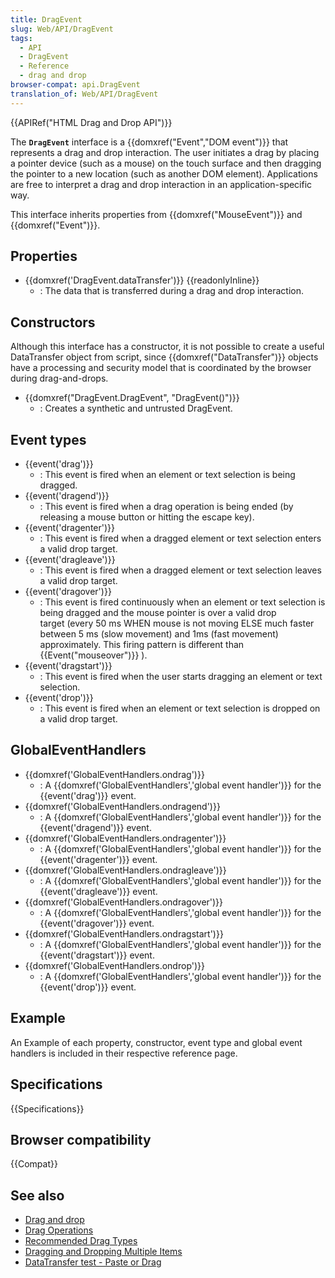 ```yaml
---
title: DragEvent
slug: Web/API/DragEvent
tags:
  - API
  - DragEvent
  - Reference
  - drag and drop
browser-compat: api.DragEvent
translation_of: Web/API/DragEvent
---
```

{{APIRef("HTML Drag and Drop API")}}

The **`DragEvent`** interface is a {{domxref("Event","DOM event")}} that represents a drag and drop interaction. The user initiates a drag by placing a pointer device (such as a mouse) on the touch surface and then dragging the pointer to a new location (such as another DOM element). Applications are free to interpret a drag and drop interaction in an application-specific way.

This interface inherits properties from {{domxref("MouseEvent")}} and {{domxref("Event")}}.

## Properties

- {{domxref('DragEvent.dataTransfer')}} {{readonlyInline}}
  - : The data that is transferred during a drag and drop interaction.

## Constructors

Although this interface has a constructor, it is not possible to create a useful DataTransfer object from script, since {{domxref("DataTransfer")}} objects have a processing and security model that is coordinated by the browser during drag-and-drops.

- {{domxref("DragEvent.DragEvent", "DragEvent()")}}
  - : Creates a synthetic and untrusted DragEvent.

## Event types

- {{event('drag')}}
  - : This event is fired when an element or text selection is being dragged.
- {{event('dragend')}}
  - : This event is fired when a drag operation is being ended (by releasing a mouse button or hitting the escape key).
- {{event('dragenter')}}
  - : This event is fired when a dragged element or text selection enters a valid drop target.
- {{event('dragleave')}}
  - : This event is fired when a dragged element or text selection leaves a valid drop target.
- {{event('dragover')}}
  - : This event is fired continuously when an element or text selection is being dragged and the mouse pointer is over a valid drop target (every 50 ms WHEN mouse is not moving ELSE much faster between 5 ms (slow movement) and 1ms (fast movement) approximately. This firing pattern is different than {{Event("mouseover")}} ).
- {{event('dragstart')}}
  - : This event is fired when the user starts dragging an element or text selection.
- {{event('drop')}}
  - : This event is fired when an element or text selection is dropped on a valid drop target.

## GlobalEventHandlers

- {{domxref('GlobalEventHandlers.ondrag')}}
  - : A {{domxref('GlobalEventHandlers','global event handler')}} for the {{event('drag')}} event.
- {{domxref('GlobalEventHandlers.ondragend')}}
  - : A {{domxref('GlobalEventHandlers','global event handler')}} for the {{event('dragend')}} event.
- {{domxref('GlobalEventHandlers.ondragenter')}}
  - : A {{domxref('GlobalEventHandlers','global event handler')}} for the {{event('dragenter')}} event.
- {{domxref('GlobalEventHandlers.ondragleave')}}
  - : A {{domxref('GlobalEventHandlers','global event handler')}} for the {{event('dragleave')}} event.
- {{domxref('GlobalEventHandlers.ondragover')}}
  - : A {{domxref('GlobalEventHandlers','global event handler')}} for the {{event('dragover')}} event.
- {{domxref('GlobalEventHandlers.ondragstart')}}
  - : A {{domxref('GlobalEventHandlers','global event handler')}} for the {{event('dragstart')}} event.
- {{domxref('GlobalEventHandlers.ondrop')}}
  - : A {{domxref('GlobalEventHandlers','global event handler')}} for the {{event('drop')}} event.

## Example

An Example of each property, constructor, event type and global event handlers is included in their respective reference page.

## Specifications

{{Specifications}}

## Browser compatibility

{{Compat}}

## See also

- [Drag and drop](/en-US/docs/Web/API/HTML_Drag_and_Drop_API)
- [Drag Operations](/en-US/docs/Web/API/HTML_Drag_and_Drop_API/Drag_operations)
- [Recommended Drag Types](/en-US/docs/Web/API/HTML_Drag_and_Drop_API/Recommended_drag_types)
- [Dragging and Dropping Multiple Items](/en-US/docs/Web/API/HTML_Drag_and_Drop_API/Multiple_items)
- [DataTransfer test - Paste or Drag](https://codepen.io/tech_query/pen/MqGgap)
